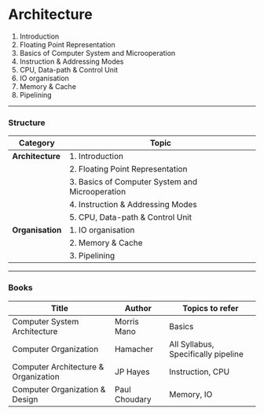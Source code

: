 # Architecture
  1. Introduction
  2. Floating Point Representation
  3. Basics of Computer System and Microoperation
  4. Instruction & Addressing Modes
  5. CPU, Data-path & Control Unit
  6. IO organisation
  7. Memory & Cache
  8. Pipelining
___
### **Structure**

| **Category** | **Topic** |
| --- | --- |
| **Architecture** | 1. Introduction |
|  | 2. Floating Point Representation |
|  | 3. Basics of Computer System and Microoperation |
|  | 4. Instruction & Addressing Modes |
|  | 5. CPU, Data-path & Control Unit |
| **Organisation** | 1. IO organisation |
|  | 2. Memory & Cache |
|  | 3. Pipelining |

___
### Books
| Title | Author | Topics to refer|
| --- | --- | --- |
| Computer System Architecture | Morris Mano | Basics |
| Computer Organization | Hamacher | All Syllabus, Specifically pipeline |
| Computer Architecture & Organization | JP Hayes | Instruction, CPU |
| Computer Organization & Design | Paul Choudary | Memory, IO |


